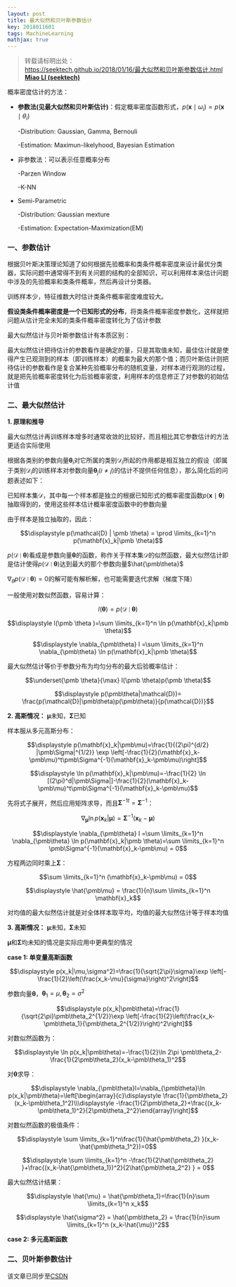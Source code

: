 ```yaml
---
layout: post
title: 最大似然和贝叶斯参数估计
key: 2018011601
tags: MachineLearning
mathjax: true
---
```


>转载请标明出处：  
>https://seektech.github.io/2018/01/16/最大似然和贝叶斯参数估计.html [**Miao LI (seektech)**](https://seektech.github.io/2018/01/16/最大似然和贝叶斯参数估计.html)

概率密度估计的方法：

- **参数法(见最大似然和贝叶斯估计)**：假定概率密度函数形式，$p(\mathbf{x} \mid \omega_i) = p(\mathbf{x} \mid \theta_i)$

  -Distribution: Gaussian, Gamma, Bernouli

  -Estimation: Maximun-likelyhood, Bayesian Estimation

- 非参数法：可以表示任意概率分布

  -Parzen Window

  -K-NN

- Semi-Parametric

  -Distribution: Gaussian mexture

  -Estimation: Expectation-Maximization(EM)

### [](#header-1)一、参数估计

根据贝叶斯决策理论知道了如何根据先验概率和类条件概率密度来设计最优分类器，实际问题中通常得不到有关问题的结构的全部知识，可以利用样本来估计问题中涉及的先验概率和类条件概率，然后再设计分类器。

训练样本少，特征维数大时估计类条件概率密度难度较大。

**假设类条件概率密度是一个已知形式的分布**，将类条件概率密度参数化，这样就把问题从估计完全未知的类条件概率密度转化为了估计参数

最大似然估计与贝叶斯参数估计有本质区别：

最大似然估计把待估计的参数看作是确定的量，只是其取值未知，最佳估计就是使得产生已观测到的样本（即训练样本）的概率为最大的那个值；而贝叶斯估计则把待估计的参数看作是复合某种先验概率分布的随机变量，对样本进行观测的过程，就是把先验概率密度转化为后验概率密度，利用样本的信息修正了对参数的初始估计值

### [](#header-2)二、最大似然估计

**1. 原理和推导**

最大似然估计再训练样本增多时通常收敛的比较好，而且相比其它参数估计的方法更适合实际使用

根据各类别的参数向量$\pmb \theta_i$对它所属的类别$\mathcal{D}_i$所起的作用都是相互独立的假设（即属于类别$\mathcal{D}_i$的训练样本对参数向量$\pmb \theta_j(i \neq j)$的估计不提供任何信息），那么简化后的问题表述如下：

已知样本集$\mathcal{D}$，其中每一个样本都是独立的根据已知形式的概率密度函数$p(\mathbf{x} \mid \pmb \theta)$抽取得到的，使用这些样本估计概率密度函数中的参数向量

由于样本是独立抽取的，因此：

$$\displaystyle p(\mathcal{D} | \pmb \theta) = \prod \limits_{k=1}^n p(\mathbf{x}_k|\pmb \theta)$$

$p(\mathcal{D} \mid \pmb \theta)$看成是参数向量$\pmb \theta$的函数，称作关于样本集$\mathcal{D}$的似然函数，最大似然估计即是估计使得$p(\mathcal{D} \mid \pmb \theta)$达到最大的那个参数向量$\hat{\pmb\theta}$

$\nabla_\theta p(\mathcal{D} \mid \pmb \theta)=0$的解可能有解析解，也可能需要迭代求解（梯度下降）

一般使用对数似然函数，容易计算：

$$l(\pmb \theta) = p(\mathcal{D} \mid \pmb \theta)$$

$$\displaystyle l(\pmb \theta )=\sum \limits_{k=1}^n \ln p(\mathbf{x}_k|\pmb \theta)$$

$$\displaystyle \nabla_{\pmb\theta} l =\sum \limits_{k=1}^n \nabla_{\pmb\theta} \ln p(\mathbf{x}_k|\pmb \theta)$$

最大似然估计等价于参数分布为均匀分布的最大后验概率估计：

$$\underset{\pmb \theta}{\max} l(\pmb \theta)p(\pmb \theta)$$

$$\displaystyle p(\pmb\theta|\mathcal{D})= \frac{p(\mathcal{D}|\pmb\theta)p(\pmb\theta)}{p(\mathcal{D})}$$

**2. 高斯情况：** $\pmb \mu$未知，$\pmb \Sigma$已知

样本服从多元高斯分布：

$$\displaystyle p(\mathbf{x}_k|\pmb\mu)=\frac{1}{(2\pi)^{d/2} |\pmb\Sigma|^{1/2}} \exp \left[-\frac{1}{2}(\mathbf{x}_k-\pmb\mu)^t\pmb\Sigma^{-1}(\mathbf{x}_k-\pmb\mu)\right]$$

$$\displaystyle \ln p(\mathbf{x}_k|\pmb\mu)=-\frac{1}{2} \ln [(2\pi)^d|\pmb\Sigma|]-\frac{1}{2}(\mathbf{x}_k-\pmb\mu)^t\pmb\Sigma^{-1}(\mathbf{x}_k-\pmb\mu)$$

先将式子展开，然后应用矩阵求导，而且${\pmb\Sigma^{-1}}^t = \pmb\Sigma^{-1}$：

$$\displaystyle \nabla_{\pmb\mu} \ln p(\mathbf{x}_k|\pmb\mu) =  \pmb\Sigma^{-1}(\mathbf{x}_k-\pmb\mu)$$

$$\displaystyle \nabla_{\pmb\theta} l =\sum \limits_{k=1}^n \nabla_{\pmb\theta} \ln p(\mathbf{x}_k|\pmb \theta)=\sum \limits_{k=1}^n \pmb\Sigma^{-1}(\mathbf{x}_k-\pmb\mu) = 0$$

方程两边同时乘上$\pmb\Sigma$：

$$\sum \limits_{k=1}^n (\mathbf{x}_k-\pmb\mu) = 0$$

$$\displaystyle \hat{\pmb\mu} = \frac{1}{n}\sum \limits_{k=1}^n \mathbf{x}_k$$

对均值的最大似然估计就是对全体样本取平均，均值的最大似然估计等于样本均值

**3. 高斯情况：** $\pmb \mu$未知，$\pmb \Sigma$未知

$\pmb \mu$和$\pmb \Sigma$均未知的情况是实际应用中更典型的情况

**case 1: 单变量高斯函数**

$$\displaystyle p(x_k|\mu,\sigma^2)=\frac{1}{\sqrt{2\pi}\sigma}\exp \left[-\frac{1}{2}\left(\frac{x_k-\mu}{\sigma}\right)^2\right]$$

参数向量$\pmb\theta$，$\pmb\theta_1=\mu, \pmb\theta_2=\sigma^2$

$$\displaystyle p(x_k|\pmb\theta)=\frac{1}{\sqrt{2\pi}\pmb\theta_2^{1/2}}\exp \left[-\frac{1}{2}\left(\frac{x_k-\pmb\theta_1}{\pmb\theta_2^{1/2}}\right)^2\right]$$

对数似然函数为：

$$\displaystyle \ln p(x_k|\pmb\theta)=-\frac{1}{2}\ln 2\pi \pmb\theta_2-\frac{1}{2\pmb\theta_2}(x_k-\pmb\theta_1)^2$$

对$\pmb\theta$求导：

$$\displaystyle \nabla_{\pmb\theta}l=\nabla_{\pmb\theta}\ln p(x_k|\pmb\theta)=\left[\begin{array}{c}\displaystyle \frac{1}{\pmb\theta_2}(x_k-\pmb\theta_1^2)\\\displaystyle -\frac{1}{2\pmb\theta_2}+\frac{(x_k-\pmb\theta_1)^2}{2\pmb\theta_2^2}\end{array}\right]$$

对数似然函数的极值条件：

$$\displaystyle \sum \limits_{k=1}^n\frac{1}{\hat{\pmb\theta_2} }(x_k-\hat{\pmb\theta_1^2})=0$$

$$\displaystyle \sum \limits_{k=1}^n -\frac{1}{2\hat{\pmb\theta_2} }+\frac{(x_k-\hat{\pmb\theta_1})^2}{2\hat{\pmb\theta_2^2} } = 0$$

最大似然估计结果：

$$\displaystyle \hat{\mu} = \hat{\pmb\theta_1}=\frac{1}{n}\sum \limits_{k=1}^n x_k$$

$$\displaystyle \hat{\sigma^2} = \hat{\pmb\theta_2} = \frac{1}{n}\sum \limits_{k=1}^n (x_k-\hat{\mu})^2$$

**case 2: 多元高斯函数**



### [](#header-3)二、贝叶斯参数估计

该文章已同步至[CSDN](http://blog.csdn.net/u013413471/article/)  
